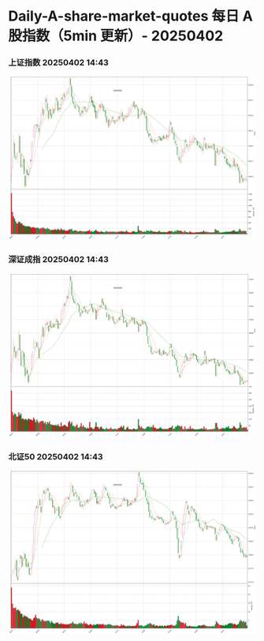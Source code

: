 
# Daily-A-share-market-quotes 每日 A 股指数（5min 更新）- 20250402

### 上证指数 20250402 14:43
![](./fig/2025/4/20250402-sh000001.png)

### 深证成指 20250402 14:43
![](./fig/2025/4/20250402-sz399001.png)

### 北证50 20250402 14:43
![](./fig/2025/4/20250402-bj899050.png)

